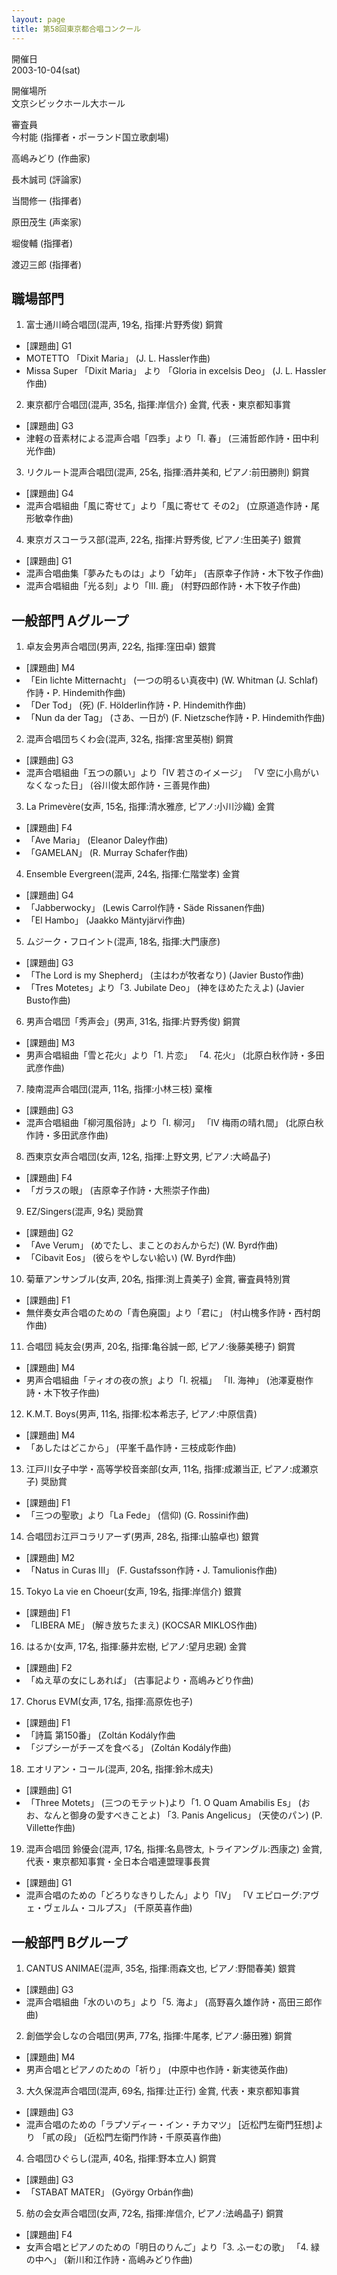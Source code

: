 ```yaml
---
layout: page
title: 第58回東京都合唱コンクール
---
```

開催日  
2003-10-04(sat)

開催場所  
文京シビックホール大ホール

審査員  
今村能 (指揮者・ポーランド国立歌劇場)

高嶋みどり (作曲家)

長木誠司 (評論家)

当間修一 (指揮者)

原田茂生 (声楽家)

堀俊輔 (指揮者)

渡辺三郎 (指揮者)

職場部門
--------

1. <span class="choir-name">富士通川崎合唱団</span>(混声, 19名, 指揮:片野秀俊)
銅賞

-   \[課題曲\] G1
-   MOTETTO 「Dixit Maria」 (J. L. Hassler作曲)
-   Missa Super 「Dixit Maria」 より 「Gloria in excelsis Deo」 (J. L. Hassler作曲)

2. <span class="choir-name">東京都庁合唱団</span>(混声, 35名, 指揮:岸信介)
金賞, 代表・東京都知事賞

-   \[課題曲\] G3
-   津軽の音素材による混声合唱「四季」より「I. 春」 (三浦哲郎作詩・田中利光作曲)

3. <span class="choir-name">リクルート混声合唱団</span>(混声, 25名, 指揮:酒井美和, ピアノ:前田勝則)
銅賞

-   \[課題曲\] G4
-   混声合唱組曲「風に寄せて」より「風に寄せて その2」 (立原道造作詩・尾形敏幸作曲)

4. <span class="choir-name">東京ガスコーラス部</span>(混声, 22名, 指揮:片野秀俊, ピアノ:生田美子)
銀賞

-   \[課題曲\] G1
-   混声合唱曲集「夢みたものは」より「幼年」 (吉原幸子作詩・木下牧子作曲)
-   混声合唱組曲「光る刻」より「III. 鹿」 (村野四郎作詩・木下牧子作曲)

一般部門 Aグループ
------------------

1. <span class="choir-name">卓友会男声合唱団</span>(男声, 22名, 指揮:窪田卓)
銀賞

-   \[課題曲\] M4
-   「Ein lichte Mitternacht」 (一つの明るい真夜中) (W. Whitman (J. Schlaf)作詩・P. Hindemith作曲)
-   「Der Tod」 (死) (F. Hölderlin作詩・P. Hindemith作曲)
-   「Nun da der Tag」 (さあ、一日が) (F. Nietzsche作詩・P. Hindemith作曲)

2. <span class="choir-name">混声合唱団ちくわ会</span>(混声, 32名, 指揮:宮里英樹)
銅賞

-   \[課題曲\] G3
-   混声合唱組曲「五つの願い」より「IV 若さのイメージ」 「V 空に小鳥がいなくなった日」 (谷川俊太郎作詩・三善晃作曲)

3. <span class="choir-name">La Primevère</span>(女声, 15名, 指揮:清水雅彦, ピアノ:小川沙織)
金賞

-   \[課題曲\] F4
-   「Ave Maria」 (Eleanor Daley作曲)
-   「GAMELAN」 (R. Murray Schafer作曲)

4. <span class="choir-name">Ensemble Evergreen</span>(混声, 24名, 指揮:仁階堂孝)
金賞

-   \[課題曲\] G4
-   「Jabberwocky」 (Lewis Carrol作詩・Säde Rissanen作曲)
-   「El Hambo」 (Jaakko Mäntyjärvi作曲)

5. <span class="choir-name">ムジーク・フロイント</span>(混声, 18名, 指揮:大門康彦)
-   \[課題曲\] G3
-   「The Lord is my Shepherd」 (主はわが牧者なり) (Javier Busto作曲)
-   「Tres Motetes」より「3. Jubilate Deo」 (神をほめたたえよ) (Javier Busto作曲)

6. <span class="choir-name">男声合唱団「秀声会」</span>(男声, 31名, 指揮:片野秀俊)
銅賞

-   \[課題曲\] M3
-   男声合唱組曲「雪と花火」より「1. 片恋」 「4. 花火」 (北原白秋作詩・多田武彦作曲)

7. <span class="choir-name">陵南混声合唱団</span>(混声, 11名, 指揮:小林三枝)
棄権

-   \[課題曲\] G3
-   混声合唱組曲「柳河風俗詩」より「I. 柳河」 「IV 梅雨の晴れ間」 (北原白秋作詩・多田武彦作曲)

8. <span class="choir-name">西東京女声合唱団</span>(女声, 12名, 指揮:上野文男, ピアノ:大崎晶子)
-   \[課題曲\] F4
-   「ガラスの眼」 (吉原幸子作詩・大熊崇子作曲)

9. <span class="choir-name">EZ/Singers</span>(混声, 9名)
奨励賞

-   \[課題曲\] G2
-   「Ave Verum」 (めでたし、まことのおんからだ) (W. Byrd作曲)
-   「Cibavit Eos」 (彼らをやしない給い) (W. Byrd作曲)

10. <span class="choir-name">菊華アンサンブル</span>(女声, 20名, 指揮:渕上貴美子)
金賞, 審査員特別賞

-   \[課題曲\] F1
-   無伴奏女声合唱のための「青色廃園」より「君に」 (村山槐多作詩・西村朗作曲)

11. <span class="choir-name">合唱団 純友会</span>(男声, 20名, 指揮:亀谷誠一郎, ピアノ:後藤美穂子)
銅賞

-   \[課題曲\] M4
-   男声合唱組曲「ティオの夜の旅」より「I. 祝福」 「II. 海神」 (池澤夏樹作詩・木下牧子作曲)

12. <span class="choir-name">K.M.T. Boys</span>(男声, 11名, 指揮:松本希志子, ピアノ:中原信貴)
-   \[課題曲\] M4
-   「あしたはどこから」 (平峯千晶作詩・三枝成彰作曲)

13. <span class="choir-name">江戸川女子中学・高等学校音楽部</span>(女声, 11名, 指揮:成瀬当正, ピアノ:成瀬京子)
奨励賞

-   \[課題曲\] F1
-   「三つの聖歌」より「La Fede」 (信仰) (G. Rossini作曲)

14. <span class="choir-name">合唱団お江戸コラリアーず</span>(男声, 28名, 指揮:山脇卓也)
銀賞

-   \[課題曲\] M2
-   「Natus in Curas III」 (F. Gustafsson作詩・J. Tamulionis作曲)

15. <span class="choir-name">Tokyo La vie en Choeur</span>(女声, 19名, 指揮:岸信介)
銀賞

-   \[課題曲\] F1
-   「LIBERA ME」 (解き放ちたまえ) (KOCSAR MIKLOS作曲)

16. <span class="choir-name">はるか</span>(女声, 17名, 指揮:藤井宏樹, ピアノ:望月忠親)
金賞

-   \[課題曲\] F2
-   「ぬえ草の女にしあれば」 (古事記より・高嶋みどり作曲)

17. <span class="choir-name">Chorus EVM</span>(女声, 17名, 指揮:高原佐也子)
-   \[課題曲\] F1
-   「詩篇 第150番」 (Zoltán Kodály作曲
-   「ジプシーがチーズを食べる」 (Zoltán Kodály作曲)

18. <span class="choir-name">エオリアン・コール</span>(混声, 20名, 指揮:鈴木成夫)
-   \[課題曲\] G1
-   「Three Motets」 (三つのモテット)より「1. O Quam Amabilis Es」 (おお、なんと御身の愛すべきことよ) 「3. Panis Angelicus」 (天使のパン) (P. Villette作曲)

19. <span class="choir-name">混声合唱団 鈴優会</span>(混声, 17名, 指揮:名島啓太, トライアングル:西康之)
金賞, 代表・東京都知事賞・全日本合唱連盟理事長賞

-   \[課題曲\] G1
-   混声合唱のための「どろりなきりしたん」より「IV」 「V エピローグ:アヴェ・ヴェルム・コルプス」 (千原英喜作曲)

一般部門 Bグループ
------------------

1. <span class="choir-name">CANTUS ANIMAE</span>(混声, 35名, 指揮:雨森文也, ピアノ:野間春美)
銀賞

-   \[課題曲\] G3
-   混声合唱組曲「水のいのち」より「5. 海よ」 (高野喜久雄作詩・高田三郎作曲)

2. <span class="choir-name">創価学会しなの合唱団</span>(男声, 77名, 指揮:牛尾孝, ピアノ:藤田雅)
銅賞

-   \[課題曲\] M4
-   男声合唱とピアノのための「祈り」 (中原中也作詩・新実徳英作曲)

3. <span class="choir-name">大久保混声合唱団</span>(混声, 69名, 指揮:辻正行)
金賞, 代表・東京都知事賞

-   \[課題曲\] G3
-   混声合唱のための「ラプソディー・イン・チカマツ」 \[近松門左衛門狂想\]より 「貳の段」 (近松門左衛門作詩・千原英喜作曲)

4. <span class="choir-name">合唱団ひぐらし</span>(混声, 40名, 指揮:野本立人)
銅賞

-   \[課題曲\] G3
-   「STABAT MATER」 (György Orbán作曲)

5. <span class="choir-name">舫の会女声合唱団</span>(女声, 72名, 指揮:岸信介, ピアノ:法嶋晶子)
銅賞

-   \[課題曲\] F4
-   女声合唱とピアノのための「明日のりんご」より「3. ふーむの歌」 「4. 緑の中へ」 (新川和江作詩・高嶋みどり作曲)
